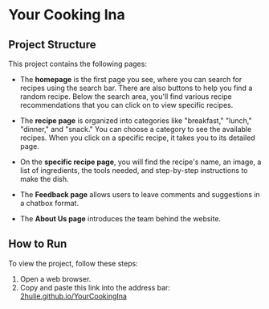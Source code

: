 # Your Cooking Ina

## Project Structure

This project contains the following pages:

- The **homepage** is the first page you see, where you can search for recipes using the search bar. There are also buttons to help you find a random recipe. Below the search area, you'll find various recipe recommendations that you can click on to view specific recipes.

- The **recipe page** is organized into categories like "breakfast," "lunch," "dinner," and "snack." You can choose a category to see the available recipes. When you click on a specific recipe, it takes you to its detailed page.

- On the **specific recipe page**, you will find the recipe's name, an image, a list of ingredients, the tools needed, and step-by-step instructions to make the dish.

- The **Feedback page** allows users to leave comments and suggestions in a chatbox format.

- The **About Us page** introduces the team behind the website.

## How to Run

To view the project, follow these steps:
1. Open a web browser.
2. Copy and paste this link into the address bar: [2hulie.github.io/YourCookingIna](https://2hulie.github.io/YourCookingIna)